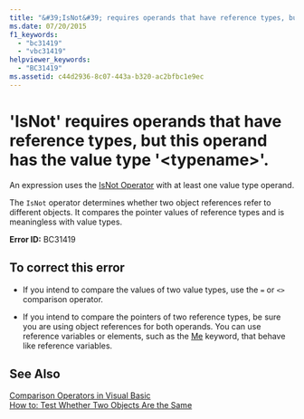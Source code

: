 ```yaml
---
title: "&#39;IsNot&#39; requires operands that have reference types, but this operand has the value type &#39;&lt;typename&gt;&#39;."
ms.date: 07/20/2015
f1_keywords: 
  - "bc31419"
  - "vbc31419"
helpviewer_keywords: 
  - "BC31419"
ms.assetid: c44d2936-8c07-443a-b320-ac2bfbc1e9ec
---
```

# &#39;IsNot&#39; requires operands that have reference types, but this operand has the value type &#39;&lt;typename&gt;&#39;.
An expression uses the [IsNot Operator](../../visual-basic/language-reference/operators/isnot-operator.md) with at least one value type operand.  
  
 The `IsNot` operator determines whether two object references refer to different objects. It compares the pointer values of reference types and is meaningless with value types.  
  
 **Error ID:** BC31419  
  
## To correct this error  
  
- If you intend to compare the values of two value types, use the `=` or `<>` comparison operator.  
  
- If you intend to compare the pointers of two reference types, be sure you are using object references for both operands. You can use reference variables or elements, such as the [Me](~/docs/visual-basic/programming-guide/program-structure/me-my-mybase-and-myclass.md#me) keyword, that behave like reference variables.  
  
## See Also  
 [Comparison Operators in Visual Basic](../../visual-basic/programming-guide/language-features/operators-and-expressions/comparison-operators.md)  
 [How to: Test Whether Two Objects Are the Same](../../visual-basic/programming-guide/language-features/operators-and-expressions/how-to-test-whether-two-objects-are-the-same.md)
